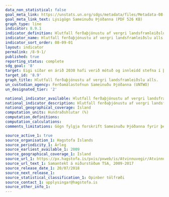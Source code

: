 ```yaml
---
data_non_statistical: false
goal_meta_link: https://unstats.un.org/sdgs/metadata/files/Metadata-08-09-01.pdf
goal_meta_link_text: Lýsigögn Sameinuðu Þjóðanna (PDF 526 KB)
graph_type: line
indicator: 8.9.1
indicator_definition: Hlutfall ferðaþjónustu af vergri landsframleiðslu alls.
indicator_name: Hlutfall ferðaþjónustu af vergri landsframleiðslu alls.
indicator_sort_order: 08-09-01
layout: indicator
permalink: /8-9-1/
published: true
reporting_status: complete
sdg_goal: '8'
target: Eigi síðar en árið 2030 hafi verið mótuð og innleidd stefna í því skyni að stuðla að sjálfbærri ferðaþjónustu sem skapar störf og leggur áherslu á staðbundna menningu og framleiðsluvörur
target_id: '8.9'
graph_title: Hlutfall ferðaþjónustu af vergri landsframleiðslu alls.
un_custodian_agency: Ferðamálastofnun Sameinuðu Þjóðanna (UNTWO)
un_designated_tier: '2'

national_indicator_available: Hlutfall ferðaþjónustu af vergri landsframleiðslu alls.
national_indicator_description: Hlutfall ferðaþjónustu af vergri landsframleiðslu alls.
national_geographical_coverage: Ísland
computation_units: Hundraðshlutar (%)
computation_definitions:
computation_calculations:
comments_limitations: Gögn fylgja forskrift Sameinuðu Þjóðanna fyrir þennan mælikvarða. Þessi mælikvarði var fundinn í samstarfi við sérfræðinga á þessu sviði.

source_active_1: true
source_organisation_1: Hagstofa Íslands
source_periodicity_1: Árleg
source_earliest_available_1: 2009
source_geographical_coverage_1: Ísland
source_url_1: https://px.hagstofa.is/pxis/pxweb/is/Atvinnuvegir/Atvinnuvegir__ferdathjonusta__ferdaidnadur__ferdaidnadur/SAM08008.px
source_url_text_1: Samantekt á niðurstöðum TSA, 2009-2017
source_release_date_1: 20/07/2018
source_next_release_1:
source_statistical_classification_1: Opinber tölfræði
source_contact_1: upplysingar@hagstofa.is
source_other_info_1:
---
```

